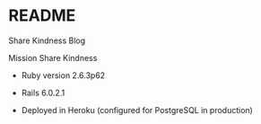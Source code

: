 # README
Share Kindness Blog 

Mission Share Kindness 

* Ruby version 2.6.3p62

* Rails 6.0.2.1

* Deployed in Heroku (configured for PostgreSQL in production) 